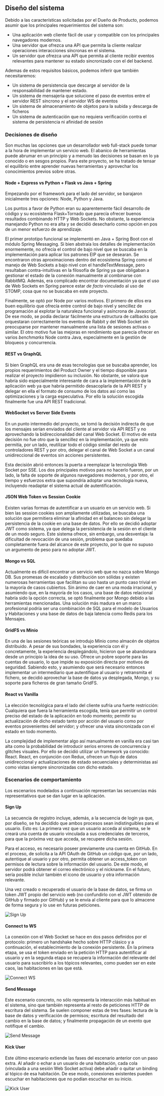 ## Diseño del sistema

Debido a las características solicitadas por el Dueño de Producto, podemos asumir que los principales requerimientos del sistema son:

- Una aplicación web cliente fácil de usar y compatible con los principales navegadores modernos.
- Una servidor que ofrezca una API que permita la cliente realizar operaciones interacciones síncronas en el sistema.
- Un servidor que ofrezca una API que permita al cliente recibir eventos relevantes para mantener su estado sincronizado con el del backend.

Ademas de estos requisitos básicos, podemos inferir que también necesitaremos:

- Un sistema de persistencia que descarge al servidor de la responsabilidad de mantener estado.
- Un sistema de mensajería que solucione el paso de eventos entre el servidor REST síncrono y el servidor WS de eventos
- Un sistema de almacenamiento de objetos para la subida y descarga de ficheros
- Un sistema de autenticación que no requiera verificación contra el sistema de persistencia ni afinidad de sesión

### Decisiones de diseño

Son muchas las opciones que un desarrollador web full-stack puede tomar a la hora de implementar un servicio web. El abanico de herramientas puede abrumar en un principio y a menudo las decisiones se basan en lo ya conocido o en sesgos propios. Para este proyecto, se ha tratado de tensar el equilibrio entre aprender nuevas herramientas y aprovechar los conocimientos previos sobre otras.

#### Node + Express vs Python + Flask vs Java + Spring

Empezando por el framework para el lado del servidor, se barajaron inicialmente tres opciones: Node, Python y Java.

Los puntos a favor de Python eran su aparentemente fácil desarrollo de código y su ecosistema Flask+Tornado que parecía ofrecer buenos resultados combinando HTTP y Web Sockets. No obstante, la experiencia manejando Python no era alta y se decidió desecharlo como opción en pos de un menor esfuerzo de aprendizaje.

El primer prototipo funcional se implementó en Java + Spring Boot con el módulo Spring Messaging. Si bien abstraía los detalles de implementación enormemente, no ofrecía el control de bajo nivel que se buscaba en la implementación para aplicar los patrones EIP que se desearan. Se encontraron otras aproximaciones dentro del ecosistema Spring como el manejo de Web Sockets a bajo nivel con el handleTextMessage, pero resultaban contra-intuitivas en la filosofía de Spring ya que obligaban a gestionar el estado de la conexión manualmente al combinarse con RabbitMQ. Además, era complicado encontrar documentación ya que el uso de Web Sockets en Spring parece estar _de facto_ vinculado al uso de STOMP, cosa que no se buscaba en este proyecto.

Finalmente, se optó por Node por varios motivos. El primero de ellos era buen equilibrio que ofrecía entre control de bajo nivel y sencillez de programación al explotar la naturaleza funcional y asíncrona de Javascript. De ese modo, se podía declarar fácilmente una estructura de callbacks que orquestaran correctamente los eventos de Rabbit y del Web Socket sin preocuparse por mantener manualmente una lista de sesiones activas o similar. El otro motivo fue las mejoras en rendimiento que parecía ofrecer en varios _benchmarks_ Node contra Java, especialmente en la gestión de bloqueos y concurrencia.

#### REST vs GraphQL

Si bien GraphQL era una de esas tecnologías que se buscaba aprender, los propios requerimientos del Product Owner y el tiempo disponible para realizar el proyecto impidieron su inclusión. No obstante, se valora que habría sido especialmente interesante de cara a la implementación de la aplicación web ya que habría permitido desacoplarla de la API REST y delegar en ella el formato de consumo de los datos así como las optimizaciones y la carga especulativa. Por ello la solución escogida finalmente fue una API REST tradicional.

#### WebSocket vs Server Side Events

En un punto intermedio del proyecto, se tomó la decisión indirecta de que los mensajes serían enviados del cliente al servidor vía API REST y no aprovechando la bidireccionalidad del canal Web Socket. El motivo de esta decisión no fue otro que la sencillez en la implementación, ya que esto permitía, por un lado, reutilizar todo el código similar del resto de controladores REST y por otro, delegar el canal de Web Socket a un canal unidireccional de eventos sin acciones persistentes.

Esta decisión abrió entonces la puerta a reemplazar la tecnología Web Socket por SSE. Los dos principales motivos para no hacerlo fueron, por un lado, la falta de soporte de algunos navegadores modernos, y por otro, el tiempo y esfuerzos extra que supondría adoptar una tecnología nueva, incluyendo readaptar el sistema actual de autentificación.

#### JSON Web Token vs Session Cookie

Existen varias formas de autentificar a un usuario en un servicio web. Si bien las session cookies son ampliamente utilizadas, se buscaba una solución que permitiera eliminar la afinidad en el balanceo sin delegar la persistencia de la cookie en una base de datos. Por ello se decidió adoptar JWT como sistema, ya que delega la persistencia de la sesión en el cliente de un modo seguro. Este sistema ofrece, sin embargo, una desventaja: la dificultad de revocación de una sesión, problema que quedaba completamente fuera del alcance de este proyecto, por lo que no supuso un argumento de peso para no adoptar JWT.

#### Mongo vs SQL

Actualmente es difícil encontrar un servicio web que no nazca sobre Mongo DB. Sus promesas de escalado y distribución son sólidas y existen numerosas herramientas que facilitan su uso hasta un punto caso trivial en la mayoría de casos cubiertos. Sin ánimo de caer en una moda irracional, y asumiendo que, en la mayoría de los casos, una base de datos relacional habría sido la opción correcta, se optó finalmente por Mongo debido a las herramientas mencionadas. Una solución más madura en un marco profesional podría ser una combinación de SQL para el modelo de Usuarios y Habitaciones y una base de datos de baja latencia como Redis para los Mensajes.

#### GridFS vs Minio

En una de las sesiones teóricas se introdujo Minio como almacén de objetos distribuido. A pesar de sus bondades, la experiencia con él y concretamente, la experiencia desplegándolo, hicieron que se abandonara desde un principio la idea de su uso. Ofrece un pobre soporte para las cuentas de usuario, lo que impide su exposición directa por motivos de seguridad. Sabiendo esto, y asumiendo que será necesario entonces implementar un intermediario que autentifique al usuario y retransmita el fichero, se decidió aprovechar la base de datos ya desplegada, Mongo, y su soporte para ficheros de gran tamaño GridFS.

#### React vs Vanilla

La elección tecnológica para el lado del cliente sufría una fuerte restricción: Cualquiera que fuera la herramienta escogida, tenía que permitir un control preciso del estado de la aplicación en todo momento; permitir su actualización de dicho estado tanto por acción del usuario como por eventos provenientes del servidor; y ofrecer una vista sincronizada con el estado en todo momento.

La complejidad de implementar algo así manualmente en vanilla era casi tan alta como la probabilidad de introducir serios errores de concurrencia y glitches visuales. Por ello se decidió utilizar un framework ya conocido: React. React, en conjunción con Redux, ofrecen un flujo de datos unidireccional y actualizaciones de estado secuenciales y deterministas así como vistas siempre sincronizadas con dicho estado.

### Escenarios de comportamiento

Los escenarios modelados a continuación representan las secuencias más representativos que se dan lugar en la aplicación.

#### Sign Up

La secuencia de registro incluye, además, a la secuencia de login ya que, por diseño, se ha decidido que ambos procesos sean indistinguibles para el usuario. Esto es: La primera vez que un usuario acceda al sistema, se le creará una cuenta de usuario vinculada a sus credenciales de terceros, para que la próxima vez que acceda, se recupere dicha sesión.

Para el acceso, es necesario poseer previamente una cuenta en GitHub. En el proceso, de solicita a la API OAuth de GitHub un código que, por un lado, autentique al usuario y por otro, permita obtener un access_token con permisos de lectura sobre la información del usuario. De este modo, el servidor podrá obtener el correo electrónico y el nickname. En el futuro, sería posible incluir también el icono de usuario y otra información relevante.

Una vez creado o recuperado el usuario de la base de datos, se firma un token JWT propio del servicio web (no confundirlo con el JWT obtenido de GitHub y firmado por GitHub) y se le envía al cliente para que lo almacene de forma segura y lo use en futuras peticiones.

![Sign Up](../images/sign_up.png)

#### Connect to WS

La conexión con el Web Socket se hace en dos pasos definidos por el protocolo: primero un handshake hecho sobre HTTP clásico y a continuación, el establecimiento de la conexión persistente. En la primera etapa, se usa el token enviado en la petición HTTP para autentificar al usuario y en la segunda etapa se recupera la información del relevante del usuario para suscribirlo a los tópicos relevantes, como pueden ser en este caos, las habitaciones en las que está.

![Connect WS](../images/connect_ws.png)

#### Send Message

Este escenario concreto, no sólo representa la interacción más habitual en el sistema, sino que también representa al resto de peticiones HTTP de escritura del sistema. Se suelen componer estas de tres fases: lectura de la base de datos y verificación de permisos; escritura del resultado del cambio en la base de datos; y finalmente propagación de un evento que notifique el cambio.

![Send Message](../images/send_msg.png)

#### Kick User

Este último escenario extiende las fases del escenario anterior con un paso extra. Al añadir o echar a un usuario de una habitación, cada cola (vinculada a una sesión Web Socket activa) debe añadir o quitar un binding al tópico de esa habitación. De ese modo, conexiones existentes pueden escuchar en habitaciones que no podían escuchar en su inicio.

![Kick User](../images/kick_user.png)

